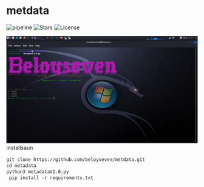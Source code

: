 # metdata
 
   ![pipeline](https://img.shields.io/badge/pipeline-passed-brightgreen)
   ![Stars](https://img.shields.io/github/stars/beloyseven?style=social)
   ![License](https://img.shields.io/badge/license-MIT-blue)
   
   ![My Photo](./photo.png)
installsaun

    git clone https://github.com/beloyseven/metdata.git 
    cd metadata
    python3 metadataV1.0.py
     pip install -r requirements.txt
     
